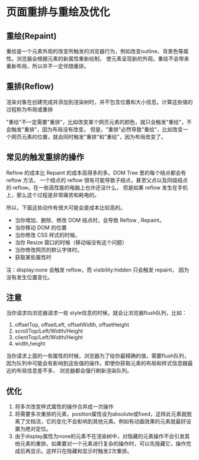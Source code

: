 # 页面重排与重绘及优化

## 重绘(Repaint)

重绘是一个元素外观的改变所触发的浏览器行为，例如改变outline、背景色等属性。浏览器会根据元素的新属性重新绘制，
使元素呈现新的外观。重绘不会带来重新布局，所以并不一定伴随重排。

## 重排(Reflow)

渲染对象在创建完成并添加到渲染树时，并不包含位置和大小信息。计算这些值的过程称为布局或重排

"重绘"不一定需要"重排"，比如改变某个网页元素的颜色，就只会触发"重绘"，不会触发"重排"，因为布局没有改变。
但是，"重排"必然导致"重绘"，比如改变一个网页元素的位置，就会同时触发"重排"和"重绘"，因为布局改变了。

## 常见的触发重排的操作

Reflow 的成本比 Repaint 的成本高得多的多。DOM Tree 里的每个结点都会有 reflow 方法，
一个结点的 reflow 很有可能导致子结点，甚至父点以及同级结点的 reflow。在一些高性能的电脑上也许还没什么，
但是如果 reflow 发生在手机上，那么这个过程是非常痛苦和耗电的。

所以，下面这些动作有很大可能会是成本比较高的。
* 当你增加、删除、修改 DOM 结点时，会导致 Reflow , Repaint。
* 当你移动 DOM 的位置
* 当你修改 CSS 样式的时候。
* 当你 Resize 窗口的时候（移动端没有这个问题）
* 当你修改网页的默认字体时。
* 获取某些属性时

注：display:none 会触发 reflow，而 visibility:hidden 只会触发 repaint，
因为没有发生位置变化。

## 注意

当你请求向浏览器请求一些 style信息的时候，就会让浏览器flush队列，比如：

1. offsetTop, offsetLeft, offsetWidth, offsetHeight
2. scrollTop/Left/Width/Height
3. clientTop/Left/Width/Height
4. width,height

当你请求上面的一些属性的时候，浏览器为了给你最精确的值，需要flush队列，
因为队列中可能会有影响到这些值的操作。即使你获取元素的布局和样式信息跟最近的布局信息差不多，
浏览器都会强行刷新渲染队列。

## 优化

1. 将多次改变样式属性的操作合并成一次操作
2. 将需要多次重排的元素，position属性设为absolute或fixed，这样此元素就脱离了文档流，它的变化不会影响到其他元素。例如有动画效果的元素就最好设置为绝对定位。
3. 由于display属性为none的元素不在渲染树中，对隐藏的元素操作不会引发其他元素的重排。如果要对一个元素进行复杂的操作时，可以先隐藏它，操作完成后再显示。这样只在隐藏和显示时触发2次重排。
